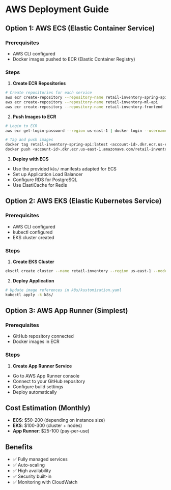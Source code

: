 # AWS Deployment Guide

## Option 1: AWS ECS (Elastic Container Service)

### Prerequisites
- AWS CLI configured
- Docker images pushed to ECR (Elastic Container Registry)

### Steps

1. **Create ECR Repositories**
```bash
# Create repositories for each service
aws ecr create-repository --repository-name retail-inventory-spring-api
aws ecr create-repository --repository-name retail-inventory-ml-api
aws ecr create-repository --repository-name retail-inventory-frontend
```

2. **Push Images to ECR**
```bash
# Login to ECR
aws ecr get-login-password --region us-east-1 | docker login --username AWS --password-stdin <account-id>.dkr.ecr.us-east-1.amazonaws.com

# Tag and push images
docker tag retail-inventory-spring-api:latest <account-id>.dkr.ecr.us-east-1.amazonaws.com/retail-inventory-spring-api:latest
docker push <account-id>.dkr.ecr.us-east-1.amazonaws.com/retail-inventory-spring-api:latest
```

3. **Deploy with ECS**
- Use the provided `k8s/` manifests adapted for ECS
- Set up Application Load Balancer
- Configure RDS for PostgreSQL
- Use ElastiCache for Redis

## Option 2: AWS EKS (Elastic Kubernetes Service)

### Prerequisites
- AWS CLI configured
- kubectl configured
- EKS cluster created

### Steps

1. **Create EKS Cluster**
```bash
eksctl create cluster --name retail-inventory --region us-east-1 --nodes 3
```

2. **Deploy Application**
```bash
# Update image references in k8s/kustomization.yaml
kubectl apply -k k8s/
```

## Option 3: AWS App Runner (Simplest)

### Prerequisites
- GitHub repository connected
- Docker images in ECR

### Steps

1. **Create App Runner Service**
- Go to AWS App Runner console
- Connect to your GitHub repository
- Configure build settings
- Deploy automatically

## Cost Estimation (Monthly)
- **ECS**: $50-200 (depending on instance size)
- **EKS**: $100-300 (cluster + nodes)
- **App Runner**: $25-100 (pay-per-use)

## Benefits
- ✅ Fully managed services
- ✅ Auto-scaling
- ✅ High availability
- ✅ Security built-in
- ✅ Monitoring with CloudWatch
